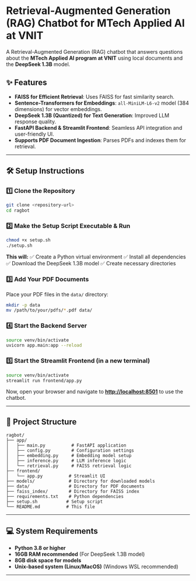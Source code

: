 # Retrieval-Augmented Generation (RAG) Chatbot for MTech Applied AI at VNIT

A Retrieval-Augmented Generation (RAG) chatbot that answers questions about the **MTech Applied AI program at VNIT** using local documents and the **DeepSeek 1.3B** model.

## **✨ Features**

- **FAISS for Efficient Retrieval**: Uses FAISS for fast similarity search.
- **Sentence-Transformers for Embeddings**: `all-MiniLM-L6-v2` model (384 dimensions) for vector embeddings.
- **DeepSeek 1.3B (Quantized) for Text Generation**: Improved LLM response quality.
- **FastAPI Backend & Streamlit Frontend**: Seamless API integration and user-friendly UI.
- **Supports PDF Document Ingestion**: Parses PDFs and indexes them for retrieval.

---

## **🛠 Setup Instructions**

### **1️⃣ Clone the Repository**

```sh
git clone <repository-url>
cd ragbot
```

### **2️⃣ Make the Setup Script Executable & Run**

```sh
chmod +x setup.sh
./setup.sh
```

**This will:** ✅ Create a Python virtual environment ✅ Install all dependencies ✅ Download the DeepSeek 1.3B model ✅ Create necessary directories

### **3️⃣ Add Your PDF Documents**

Place your PDF files in the `data/` directory:

```sh
mkdir -p data
mv /path/to/your/pdfs/*.pdf data/
```

### **4️⃣ Start the Backend Server**

```sh
source venv/bin/activate
uvicorn app.main:app --reload
```

### **5️⃣ Start the Streamlit Frontend** (in a new terminal)

```sh
source venv/bin/activate
streamlit run frontend/app.py
```

Now, open your browser and navigate to [**http://localhost:8501**](http://localhost:8501) to use the chatbot.

---

## **📁 Project Structure**

```
ragbot/
├── app/
│   ├── main.py          # FastAPI application
│   ├── config.py        # Configuration settings
│   ├── embedding.py     # Embedding model setup
│   ├── inference.py     # LLM inference logic
│   └── retrieval.py     # FAISS retrieval logic
├── frontend/
│   └── app.py          # Streamlit UI
├── models/             # Directory for downloaded models
├── data/               # Directory for PDF documents
├── faiss_index/        # Directory for FAISS index
├── requirements.txt    # Python dependencies
├── setup.sh           # Setup script
└── README.md          # This file
```

---

## **💻 System Requirements**

- **Python 3.8 or higher**
- **16GB RAM recommended** (For DeepSeek 1.3B model)
- **8GB disk space for models**
- **Unix-based system (Linux/MacOS)** (Windows WSL recommended)

---




